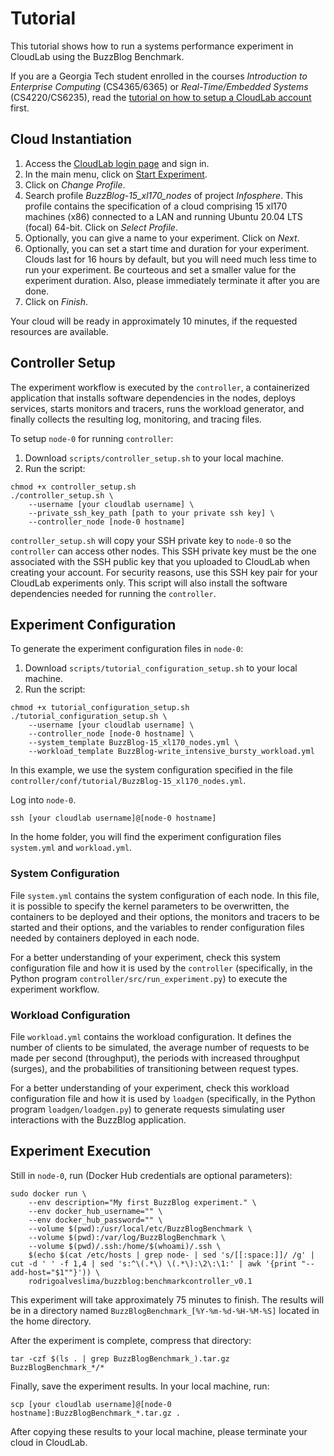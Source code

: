 # Tutorial
This tutorial shows how to run a systems performance experiment in CloudLab
using the BuzzBlog Benchmark.

If you are a Georgia Tech student enrolled in the courses *Introduction to
Enterprise Computing* (CS4365/6365) or *Real-Time/Embedded Systems*
(CS4220/CS6235), read the [tutorial on how to setup a CloudLab
account](CLOUDLAB.md) first.

## Cloud Instantiation
1. Access the [CloudLab login page](https://cloudlab.us/login.php) and sign in.
2. In the main menu, click on [Start Experiment](https://www.cloudlab.us/instantiate.php).
3. Click on *Change Profile*.
4. Search profile *BuzzBlog-15_xl170_nodes* of project *Infosphere*. This
profile contains the specification of a cloud comprising 15 xl170 machines (x86)
connected to a LAN and running Ubuntu 20.04 LTS (focal) 64-bit. Click on
*Select Profile*.
5. Optionally, you can give a name to your experiment. Click on *Next*.
6. Optionally, you can set a start time and duration for your experiment. Clouds
last for 16 hours by default, but you will need much less time to run your
experiment. Be courteous and set a smaller value for the experiment duration.
Also, please immediately terminate it after you are done.
7. Click on *Finish*.

Your cloud will be ready in approximately 10 minutes, if the requested resources
are available.

## Controller Setup
The experiment workflow is executed by the `controller`, a containerized
application that installs software dependencies in the nodes, deploys services,
starts monitors and tracers, runs the workload generator, and finally collects
the resulting log, monitoring, and tracing files.

To setup `node-0` for running `controller`:
1. Download `scripts/controller_setup.sh` to your local machine.
2. Run the script:
```
chmod +x controller_setup.sh
./controller_setup.sh \
    --username [your cloudlab username] \
    --private_ssh_key_path [path to your private ssh key] \
    --controller_node [node-0 hostname]
```

`controller_setup.sh` will copy your SSH private key to `node-0` so the
`controller` can access other nodes. This SSH private key must be the one
associated with the SSH public key that you uploaded to CloudLab when creating
your account. For security reasons, use this SSH key pair for your CloudLab
experiments only. This script will also install the software dependencies needed
for running the `controller`.

## Experiment Configuration
To generate the experiment configuration files in `node-0`:
1. Download `scripts/tutorial_configuration_setup.sh` to your local machine.
2. Run the script:
```
chmod +x tutorial_configuration_setup.sh
./tutorial_configuration_setup.sh \
    --username [your cloudlab username] \
    --controller_node [node-0 hostname] \
    --system_template BuzzBlog-15_xl170_nodes.yml \
    --workload_template BuzzBlog-write_intensive_bursty_workload.yml
```

In this example, we use the system configuration specified in the file
`controller/conf/tutorial/BuzzBlog-15_xl170_nodes.yml`.

Log into `node-0`.
```
ssh [your cloudlab username]@[node-0 hostname]
```

In the home folder, you will find the experiment configuration files
`system.yml` and `workload.yml`.

### System Configuration
File `system.yml` contains the system configuration of each node. In this file,
it is possible to specify the kernel parameters to be overwritten, the
containers to be deployed and their options, the monitors and tracers to be
started and their options, and the variables to render configuration files
needed by containers deployed in each node.

For a better understanding of your experiment, check this system configuration
file and how it is used by the `controller` (specifically, in the Python program
`controller/src/run_experiment.py`) to execute the experiment workflow.

### Workload Configuration
File `workload.yml` contains the workload configuration. It defines the number
of clients to be simulated, the average number of requests to be made per second
(throughput), the periods with increased throughput (surges), and the
probabilities of transitioning between request types.

For a better understanding of your experiment, check this workload configuration
file and how it is used by `loadgen` (specifically, in the Python program
`loadgen/loadgen.py`) to generate requests simulating user interactions with the
BuzzBlog application.

## Experiment Execution
Still in `node-0`, run (Docker Hub credentials are optional parameters):
```
sudo docker run \
    --env description="My first BuzzBlog experiment." \
    --env docker_hub_username="" \
    --env docker_hub_password="" \
    --volume $(pwd):/usr/local/etc/BuzzBlogBenchmark \
    --volume $(pwd):/var/log/BuzzBlogBenchmark \
    --volume $(pwd)/.ssh:/home/$(whoami)/.ssh \
    $(echo $(cat /etc/hosts | grep node- | sed 's/[[:space:]]/ /g' | cut -d ' ' -f 1,4 | sed 's:^\(.*\) \(.*\):\2\:\1:' | awk '{print "--add-host="$1""}')) \
    rodrigoalveslima/buzzblog:benchmarkcontroller_v0.1
```

This experiment will take approximately 75 minutes to finish. The results will
be in a directory named `BuzzBlogBenchmark_[%Y-%m-%d-%H-%M-%S]` located in the
home directory.

After the experiment is complete, compress that directory:
```
tar -czf $(ls . | grep BuzzBlogBenchmark_).tar.gz BuzzBlogBenchmark_*/*
```

Finally, save the experiment results. In your local machine, run:
```
scp [your cloudlab username]@[node-0 hostname]:BuzzBlogBenchmark_*.tar.gz .
```

After copying these results to your local machine, please terminate your cloud
in CloudLab.
